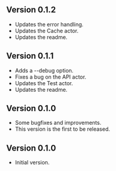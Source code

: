 ## Version 0.1.2
- Updates the error handling.
- Updates the Cache actor.
- Updates the readme.

## Version 0.1.1
- Adds a --debug option.
- Fixes a bug on the API actor.
- Updates the Test actor.
- Updates the readme.

## Version 0.1.0
- Some bugfixes and improvements.
- This version is the first to be released.

## Version 0.1.0
- Initial version.